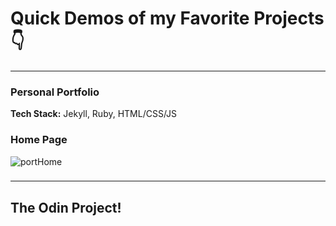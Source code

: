 # Quick Demos of my Favorite Projects 👇  
---
### Personal Portfolio

**Tech Stack:** Jekyll, Ruby, HTML/CSS/JS

### **Home Page**
![portHome](https://github.com/user-attachments/assets/88ea50c5-4c50-40a1-bb07-e0c1b185c832)

### 
---

## **The Odin Project!**
